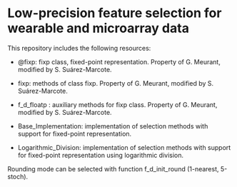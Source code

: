 # Low-precision feature selection for wearable and microarray data
This repository includes the following resources:

* @fixp: fixp class, fixed-point representation. Property of G. Meurant, modified by S. Suárez-Marcote.

* fixp: methods of class fixp. Property of G. Meurant, modified by S. Suárez-Marcote.

* f_d_floatp : auxiliary methods for fixp class. Property of G. Meurant, modified by S. Suárez-Marcote.

* Base_Implementation: implementation of selection methods with support for fixed-point representation.

* Logarithmic_Division: implementation of selection methods with support for fixed-point representation using logarithmic division.

Rounding mode can be selected with function f_d_init_round (1-nearest, 5-stoch).
